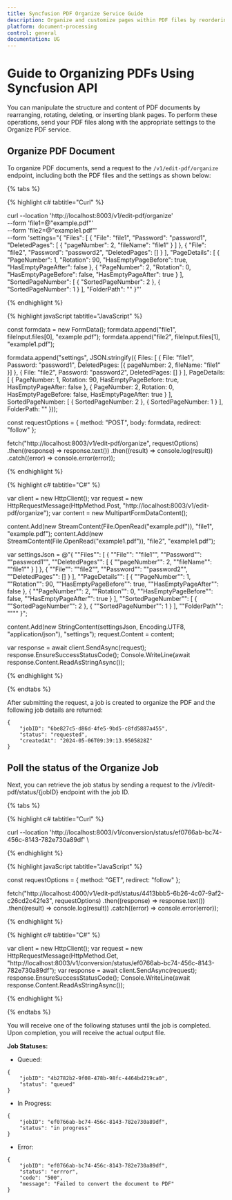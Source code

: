 ```yaml
---
title: Syncfusion PDF Organize Service Guide
description: Organize and customize pages within PDF files by reordering, rotating, deleting, or inserting blank pages using the PDF Organize Service.
platform: document-processing
control: general
documentation: UG
---
```


# Guide to Organizing PDFs Using Syncfusion API

You can manipulate the structure and content of PDF documents by rearranging, rotating, deleting, or inserting blank pages. To perform these operations, send your PDF files along with the appropriate settings to the Organize PDF service.

## Organize PDF Document

To organize PDF documents, send a request to the `/v1/edit-pdf/organize` endpoint, including both the PDF files and the settings as shown below:

{% tabs %}

{% highlight c# tabtitle="Curl" %}

curl --location 'http://localhost:8003/v1/edit-pdf/organize' \
--form 'file1=@"example.pdf"' \
--form 'file2=@"example1.pdf"' \
--form 'settings="{
  \"Files\": [
    {
      \"File\": \"file1\",
      \"Password\": \"password1\",
      \"DeletedPages\": [
        { \"pageNumber\": 2, \"fileName\": \"file1\" }
      ]
    },
    {
      \"File\": \"file2\",
      \"Password\": \"password2\",
      \"DeletedPages\": []
    }
  ],
  \"PageDetails\": [
    {
      \"PageNumber\": 1,
      \"Rotation\": 90,
      \"HasEmptyPageBefore\": true,
      \"HasEmptyPageAfter\": false
    },
    {
      \"PageNumber\": 2,
      \"Rotation\": 0,
      \"HasEmptyPageBefore\": false,
      \"HasEmptyPageAfter\": true
    }
  ],
  \"SortedPageNumber\": [
    { \"SortedPageNumber\": 2 },
    { \"SortedPageNumber\": 1 }
  ],
  \"FolderPath\": \"\"
}"'

{% endhighlight %}

{% highlight javaScript tabtitle="JavaScript" %}

const formdata = new FormData();
formdata.append("file1", fileInput.files[0], "example.pdf");
formdata.append("file2", fileInput.files[1], "example1.pdf");

formdata.append("settings", JSON.stringify({
  Files: [
    {
      File: "file1",
      Password: "password1",
      DeletedPages: [{ pageNumber: 2, fileName: "file1" }]
    },
    {
      File: "file2",
      Password: "password2",
      DeletedPages: []
    }
  ],
  PageDetails: [
    {
      PageNumber: 1,
      Rotation: 90,
      HasEmptyPageBefore: true,
      HasEmptyPageAfter: false
    },
    {
      PageNumber: 2,
      Rotation: 0,
      HasEmptyPageBefore: false,
      HasEmptyPageAfter: true
    }
  ],
  SortedPageNumber: [
    { SortedPageNumber: 2 },
    { SortedPageNumber: 1 }
  ],
  FolderPath: ""
}));

const requestOptions = {
  method: "POST",
  body: formdata,
  redirect: "follow"
};

fetch("http://localhost:8003/v1/edit-pdf/organize", requestOptions)
  .then((response) => response.text())
  .then((result) => console.log(result))
  .catch((error) => console.error(error));

{% endhighlight %}

{% highlight c# tabtitle="C#" %}

var client = new HttpClient();
var request = new HttpRequestMessage(HttpMethod.Post, "http://localhost:8003/v1/edit-pdf/organize");
var content = new MultipartFormDataContent();

content.Add(new StreamContent(File.OpenRead("example.pdf")), "file1", "example.pdf");
content.Add(new StreamContent(File.OpenRead("example1.pdf")), "file2", "example1.pdf");

var settingsJson = @"{
  ""Files"": [
    {
      ""File"": ""file1"",
      ""Password"": ""password1"",
      ""DeletedPages"": [
        { ""pageNumber"": 2, ""fileName"": ""file1"" }
      ]
    },
    {
      ""File"": ""file2"",
      ""Password"": ""password2"",
      ""DeletedPages"": []
    }
  ],
  ""PageDetails"": [
    {
      ""PageNumber"": 1,
      ""Rotation"": 90,
      ""HasEmptyPageBefore"": true,
      ""HasEmptyPageAfter"": false
    },
    {
      ""PageNumber"": 2,
      ""Rotation"": 0,
      ""HasEmptyPageBefore"": false,
      ""HasEmptyPageAfter"": true
    }
  ],
  ""SortedPageNumber"": [
    { ""SortedPageNumber"": 2 },
    { ""SortedPageNumber"": 1 }
  ],
  ""FolderPath"": """"
}";

content.Add(new StringContent(settingsJson, Encoding.UTF8, "application/json"), "settings");
request.Content = content;

var response = await client.SendAsync(request);
response.EnsureSuccessStatusCode();
Console.WriteLine(await response.Content.ReadAsStringAsync());

{% endhighlight %}

{% endtabs %}

After submitting the request, a job is created to organize the PDF and the following job details are returned:

```
{
    "jobID": "6be827c5-d86d-4fe5-9bd5-c8fd5887a455",
    "status": "requested",
    "createdAt": "2024-05-06T09:39:13.9505828Z"
}
```

## Poll the status of the Organize Job

Next, you can retrieve the job status by sending a request to the /v1/edit-pdf/status/{jobID} endpoint with the job ID.

{% tabs %}

{% highlight c# tabtitle="Curl" %}

curl --location 'http://localhost:8003/v1/conversion/status/ef0766ab-bc74-456c-8143-782e730a89df' \

{% endhighlight %}

{% highlight javaScript tabtitle="JavaScript" %}

const requestOptions = {
  method: "GET",
  redirect: "follow"
};

fetch("http://localhost:4000/v1/edit-pdf/status/4413bbb5-6b26-4c07-9af2-c26cd2c42fe3", requestOptions)
  .then((response) => response.text())
  .then((result) => console.log(result))
  .catch((error) => console.error(error));

{% endhighlight %} 

{% highlight c# tabtitle="C#" %}

var client = new HttpClient();
var request = new HttpRequestMessage(HttpMethod.Get, "http://localhost:8003/v1/conversion/status/ef0766ab-bc74-456c-8143-782e730a89df");
var response = await client.SendAsync(request);
response.EnsureSuccessStatusCode();
Console.WriteLine(await response.Content.ReadAsStringAsync());

{% endhighlight %} 

{% endtabs %}

You will receive one of the following statuses until the job is completed. Upon completion, you will receive the actual output file.

**Job Statuses:**

- Queued:

```
{
    "jobID": "4b2782b2-9f08-478b-98fc-4464bd219ca0",
    "status": "queued"
}
```
- In Progress:

```
{
    "jobID": "ef0766ab-bc74-456c-8143-782e730a89df",
    "status": "in progress"
}
```
- Error:

```
{
    "jobID": "ef0766ab-bc74-456c-8143-782e730a89df",
    "status": "errror",
    "code": "500",
    "message": "Failed to convert the document to PDF"        
}
```